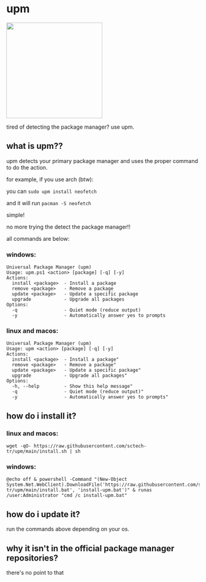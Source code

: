# upm
<img src="https://raw.githubusercontent.com/sctech-tr/upm/main/upm.png" width="250" height="250">

tired of detecting the package manager? use upm.
## what is upm??
upm detects your primary package manager and uses the proper command to do the action.

for example, if you use arch (btw):

you can ```sudo upm install neofetch```

and it will run ```pacman -S neofetch```

simple!

no more trying the detect the package manager!!

all commands are below:
### windows:
```
Universal Package Manager (upm)
Usage: upm.ps1 <action> [package] [-q] [-y]
Actions:
  install <package>  - Install a package
  remove <package>   - Remove a package
  update <package>   - Update a specific package
  upgrade            - Upgrade all packages
Options:
  -q                 - Quiet mode (reduce output)
  -y                 - Automatically answer yes to prompts
```
### linux and macos:
```
Universal Package Manager (upm)
Usage: upm <action> [package] [-q] [-y]
Actions:
  install <package>  - Install a package"
  remove <package>   - Remove a package"
  update <package>   - Update a specific package"
  upgrade            - Upgrade all packages"
Options:
  -h, --help         - Show this help message"
  -q                 - Quiet mode (reduce output)"
  -y                 - Automatically answer yes to prompts"
```
## how do i install it?
### linux and macos:
```
wget -qO- https://raw.githubusercontent.com/sctech-tr/upm/main/install.sh | sh
```
### windows:
```
@echo off & powershell -Command "(New-Object System.Net.WebClient).DownloadFile('https://raw.githubusercontent.com/sctech-tr/upm/main/install.bat', 'install-upm.bat')" & runas /user:Administrator "cmd /c install-upm.bat"
```
## how do i update it?
run the commands above depending on your os.
## why it isn't in the official package manager repositories?
there's no point to that
